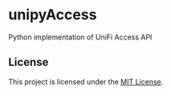 # unipyAccess

Python implementation of UniFi Access API




## License

This project is licensed under the [MIT License](LICENSE).
